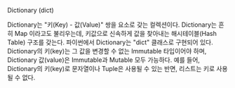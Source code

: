 Dictionary (dict)

Dictionary는 "키(Key) - 값(Value)" 쌍을 요소로 갖는 컬렉션이다. Dictionary는 흔히 Map 이라고도 불리우는데, 키값으로 신속하게 값을 찾아내는 해시테이블(Hash Table) 구조를 갖는다. 파이썬에서 Dictionary는 "dict" 클래스로 구현되어 있다. Dictionary의 키(key)는 그 값을 변경할 수 없는 Immutable 타입이어야 하며, Dictionary 값(value)은 Immutable과 Mutable 모두 가능하다. 예를 들어, Dictionary의 키(key)로 문자열이나 Tuple은 사용될 수 있는 반면, 리스트는 키로 사용될 수 없다.